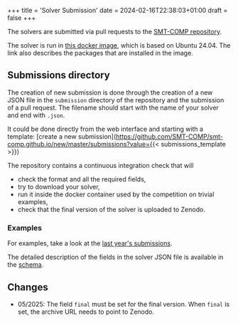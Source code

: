 +++
title = 'Solver Submission'
date = 2024-02-16T22:38:03+01:00
draft = false
+++

The solvers are submitted via pull requests to the [SMT-COMP repository](https://github.com/SMT-COMP/smt-comp.github.io/tree/master/submissions). 

The solver is run in [this docker image](https://gitlab.com/sosy-lab/benchmarking/competition-scripts/#computing-environment-on-competition-machines), which is based on Ubuntu 24.04. The link also describes the packages that are installed in the image. 

## Submissions directory

The creation of new submission is done through the creation of a new JSON file
in the `submission` directory of the repository and the submission of a pull
request. The filename should start with the name of your solver and end with
`.json`.

It could be done directly from the web interface and starting with a template:
[create a new submission](https://github.com/SMT-COMP/smt-comp.github.io/new/master/submissions?value={{< submissions_template >}})

The repository contains a continuous integration check that will
- check the format and all the required fields,
- try to download your solver,
- run it inside the docker container used by the competition on trivial examples,
- check that the final version of the solver is uploaded to Zenodo.

### Examples

For examples, take a look at the [last year's submissions](https://github.com/SMT-COMP/smt-comp.github.io/tree/smtcomp24/submissions).

The detailed description of the fields in the solver JSON file is available in the [schema](schema.html).

## Changes

- 05/2025: The field `final` must be set for the final version. When `final` is set, the archive URL needs to point to Zenodo.
